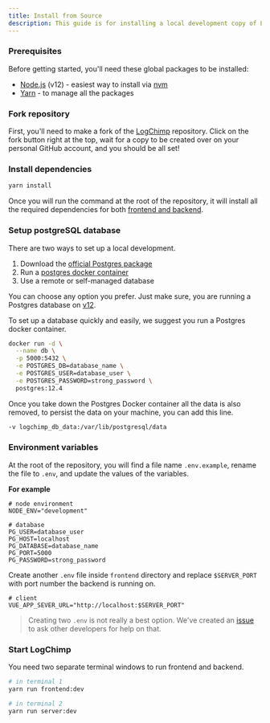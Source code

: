 ```yaml
---
title: Install from Source
description: This guide is for installing a local development copy of LogChimp from source code, primarily for the development purposes
---
```


### Prerequisites

Before getting started, you'll need these global packages to be installed:

* [Node.js](https://nodejs.org/) (v12) - easiest way to install via [nvm](https://github.com/creationix/nvm#install-script)
* [Yarn](https://yarnpkg.com/en/docs/install#alternatives-tab) - to manage all the packages

### Fork repository

First, you'll need to make a fork of the [LogChimp](https://github.com/logchimp/logchimp) repository. Click on the fork button right at the top, wait for a copy to be created over on your personal GitHub account, and you should be all set!


### Install dependencies

```sh
yarn install
```

Once you will run the command at the root of the repository, it will install all the required dependencies for both [frontend and backend](/docs/architecture).

### Setup postgreSQL database

There are two ways to set up a local development.

1. Download the [official Postgres package](https://www.postgresql.org/download/)
2. Run a [postgres docker container](https://hub.docker.com/_/postgres)
3. Use a remote or self-managed database

You can choose any option you prefer. Just make sure, you are running a Postgres database on [v12](https://www.postgresql.org/docs/12/release-12-4.html).

To set up a database quickly and easily, we suggest you run a Postgres docker container.

```sh
docker run -d \
  --name db \
  -p 5000:5432 \
  -e POSTGRES_DB=database_name \
  -e POSTGRES_USER=database_user \
  -e POSTGRES_PASSWORD=strong_password \
  postgres:12.4
```

Once you take down the Postgres Docker container all the data is also removed, to persist the data on your machine, you can add this line.

```sh
-v logchimp_db_data:/var/lib/postgresql/data
```

### Environment variables

At the root of the repository, you will find a file name `.env.example`, rename the file to `.env`, and update the values of the variables.

**For example**

```.env
# node environment
NODE_ENV="development"

# database
PG_USER=database_user
PG_HOST=localhost
PG_DATABASE=database_name
PG_PORT=5000
PG_PASSWORD=strong_password
```

Create another `.env` file inside `frontend` directory and replace `$SERVER_PORT` with port number the backend is running on.

```.env
# client
VUE_APP_SEVER_URL="http://localhost:$SERVER_PORT"
```

> Creating two `.env` is not really a best option. We've created an [issue](https://github.com/logchimp/logchimp/issues/99) to ask other developers for help on that.

### Start LogChimp

You need two separate terminal windows to run frontend and backend.

```sh
# in terminal 1
yarn run frontend:dev

# in terminal 2
yarn run server:dev
```
